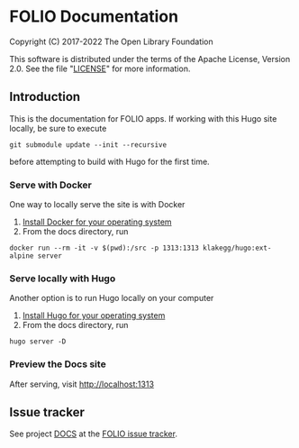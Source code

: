 # FOLIO Documentation

Copyright (C) 2017-2022 The Open Library Foundation

This software is distributed under the terms of the Apache License,
Version 2.0. See the file "[LICENSE](LICENSE)" for more information.

## Introduction

This is the documentation for FOLIO apps.
If working with this Hugo site locally, be sure to execute

```
git submodule update --init --recursive
```

before attempting to build with Hugo for the first time.

### Serve with Docker
One way to locally serve the site is with Docker

1. [Install Docker for your operating system](https://docs.docker.com/get-docker/)
2. From the docs directory, run
```
docker run --rm -it -v $(pwd):/src -p 1313:1313 klakegg/hugo:ext-alpine server
```

### Serve locally with Hugo
Another option is to run Hugo locally on your computer

1. [Install Hugo for your operating system](https://gohugo.io/getting-started/installing)
2. From the docs directory, run
```
hugo server -D
```
### Preview the Docs site
After serving, visit <http://localhost:1313>

## Issue tracker

See project [DOCS](https://issues.folio.org/browse/DOCS)
at the [FOLIO issue tracker](https://dev.folio.org/guidelines/issue-tracker).

